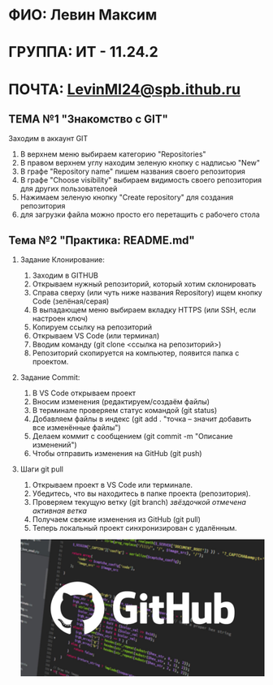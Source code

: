 # ФИО: Левин Максим 
# ГРУППА: ИТ - 11.24.2
# ПОЧТА: LevinMI24@spb.ithub.ru

## ТЕМА №1 "Знакомство с GIT" ##
Заходим в аккаунт GIT 
1. В верхнем меню выбираем категорию "Repositories" 
2. В правом верхнем углу находим зеленую кнопку с надписью "New" 
3.  В графе "Repository name" пишем названия своего репозитория 
4. В графе "Choose visibility" выбираем видимость своего репозитория для других пользователоей 
5. Нажимаем зеленую кнопку "Create repository" для создания репозитория 
6. для загрузки файла можно просто его перетащить с рабочего стола


## Тема №2 "Практика: README.md" ##

1. Задание Клонирование: 
    1. Заходим в GITHUB
    2. Открываем нужный репозиторий, который хотим склонировать
    3. Справа сверху (или чуть ниже названия Repository) ищем кнопку Code (зелёная/серая)
    4. В выпадающем меню выбираем вкладку HTTPS (или SSH, если настроен ключ)
    5. Копируем ссылку на репозиторий
    6. Открываем VS Code (или терминал)
    7. Вводим команду (git clone <ссылка на репозиторий>)
    8. Репозиторий скопируется на компьютер, появится папка с проектом.

2. Задание Commit:
    1. В VS Code открываем проект
    2. Вносим изменения (редактируем/создаём файлы)
    3. В терминале проверяем статус командой (git status)
    4.  Добавляем файлы в индекс (git add . "точка – значит добавить все изменённые файлы")
    5.  Делаем коммит с сообщением (git commit -m "Описание изменений")
    6.  Чтобы отправить изменения на GitHub (git push)

4. Шаги git pull
    1. Открываем проект в VS Code или терминале.
    2. Убедитесь, что вы находитесь в папке проекта (репозитория).
    3. Проверяем текущую ветку (git branch) *звёздочкой отмечена активная ветка*
    4. Получаем свежие изменения из GitHub (git pull)
    5. Теперь локальный проект синхронизирован с удалённым.
    
    ![git.jpg](./img/git.jpg)